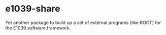 # e1039-share
Yet another package to build up a set of external programs (like ROOT) for the E1039 software framework.
